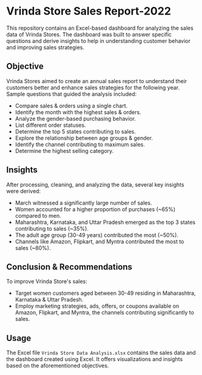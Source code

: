 
# Vrinda Store Sales Report-2022

This repository contains an Excel-based dashboard for analyzing the sales data of Vrinda Stores. The dashboard was built to answer specific questions and derive insights to help in understanding customer behavior and improving sales strategies.

## Objective

Vrinda Stores aimed to create an annual sales report to understand their customers better and enhance sales strategies for the following year. Sample questions that guided the analysis included:

- Compare sales & orders using a single chart.
- Identify the month with the highest sales & orders.
- Analyze the gender-based purchasing behavior.
- List different order statuses.
- Determine the top 5 states contributing to sales.
- Explore the relationship between age groups & gender.
- Identify the channel contributing to maximum sales.
- Determine the highest selling category.

## Insights

After processing, cleaning, and analyzing the data, several key insights were derived:

- March witnessed a significantly large number of sales.
- Women accounted for a higher proportion of purchases (~65%) compared to men.
- Maharashtra, Karnataka, and Uttar Pradesh emerged as the top 3 states contributing to sales (~35%).
- The adult age group (30-49 years) contributed the most (~50%).
- Channels like Amazon, Flipkart, and Myntra contributed the most to sales (~80%).

## Conclusion & Recommendations

To improve Vrinda Store's sales:

- Target women customers aged between 30-49 residing in Maharashtra, Karnataka & Uttar Pradesh.
- Employ marketing strategies, ads, offers, or coupons available on Amazon, Flipkart, and Myntra, the channels contributing significantly to sales.

## Usage

The Excel file `Vrinda Store Data Analysis.xlsx` contains the sales data and the dashboard created using Excel. It offers visualizations and insights based on the aforementioned objectives.


